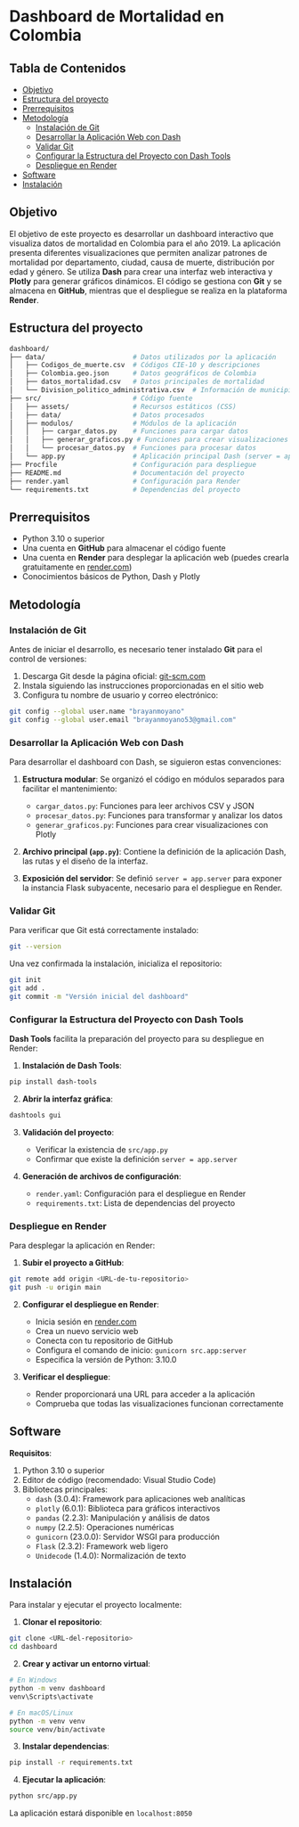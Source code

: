 # Dashboard de Mortalidad en Colombia

## Tabla de Contenidos
- [Objetivo](#objetivo)
- [Estructura del proyecto](#estructura-del-proyecto)
- [Prerrequisitos](#prerrequisitos)
- [Metodología](#metodología)
  - [Instalación de Git](#instalación-de-git)
  - [Desarrollar la Aplicación Web con Dash](#desarrollar-la-aplicación-web-con-dash)
  - [Validar Git](#validar-git)
  - [Configurar la Estructura del Proyecto con Dash Tools](#configurar-la-estructura-del-proyecto-con-dash-tools)
  - [Despliegue en Render](#despliegue-en-render)
- [Software](#software)
- [Instalación](#instalación)

## Objetivo
El objetivo de este proyecto es desarrollar un dashboard interactivo que visualiza datos de mortalidad en Colombia para el año 2019. La aplicación presenta diferentes visualizaciones que permiten analizar patrones de mortalidad por departamento, ciudad, causa de muerte, distribución por edad y género. Se utiliza **Dash** para crear una interfaz web interactiva y **Plotly** para generar gráficos dinámicos. El código se gestiona con **Git** y se almacena en **GitHub**, mientras que el despliegue se realiza en la plataforma **Render**.

## Estructura del proyecto
```bash
dashboard/
├── data/                      # Datos utilizados por la aplicación
│   ├── Codigos_de_muerte.csv  # Códigos CIE-10 y descripciones
│   ├── Colombia.geo.json      # Datos geográficos de Colombia
│   ├── datos_mortalidad.csv   # Datos principales de mortalidad
│   └── Division_politico_administrativa.csv  # Información de municipios y departamentos
├── src/                       # Código fuente
│   ├── assets/                # Recursos estáticos (CSS)
│   ├── data/                  # Datos procesados
│   ├── modulos/               # Módulos de la aplicación
│   │   ├── cargar_datos.py    # Funciones para cargar datos
│   │   ├── generar_graficos.py # Funciones para crear visualizaciones
│   │   └── procesar_datos.py  # Funciones para procesar datos
│   └── app.py                 # Aplicación principal Dash (server = app.server)
├── Procfile                   # Configuración para despliegue
├── README.md                  # Documentación del proyecto
├── render.yaml                # Configuración para Render
└── requirements.txt           # Dependencias del proyecto
```

## Prerrequisitos
- Python 3.10 o superior
- Una cuenta en **GitHub** para almacenar el código fuente
- Una cuenta en **Render** para desplegar la aplicación web (puedes crearla gratuitamente en [render.com](https://render.com/))
- Conocimientos básicos de Python, Dash y Plotly

## Metodología

### Instalación de Git
Antes de iniciar el desarrollo, es necesario tener instalado **Git** para el control de versiones:

1. Descarga Git desde la página oficial: [git-scm.com](https://git-scm.com/)
2. Instala siguiendo las instrucciones proporcionadas en el sitio web
3. Configura tu nombre de usuario y correo electrónico:
```bash
git config --global user.name "brayanmoyano"
git config --global user.email "brayanmoyano53@gmail.com"
```

### Desarrollar la Aplicación Web con Dash
Para desarrollar el dashboard con Dash, se siguieron estas convenciones:

1. **Estructura modular**: Se organizó el código en módulos separados para facilitar el mantenimiento:
   - `cargar_datos.py`: Funciones para leer archivos CSV y JSON
   - `procesar_datos.py`: Funciones para transformar y analizar los datos
   - `generar_graficos.py`: Funciones para crear visualizaciones con Plotly

2. **Archivo principal (`app.py`)**: Contiene la definición de la aplicación Dash, las rutas y el diseño de la interfaz.

3. **Exposición del servidor**: Se definió `server = app.server` para exponer la instancia Flask subyacente, necesario para el despliegue en Render.

### Validar Git
Para verificar que Git está correctamente instalado:

```bash
git --version
```

Una vez confirmada la instalación, inicializa el repositorio:

```bash
git init
git add .
git commit -m "Versión inicial del dashboard"
```

### Configurar la Estructura del Proyecto con Dash Tools
**Dash Tools** facilita la preparación del proyecto para su despliegue en Render:

1. **Instalación de Dash Tools**:
```bash
pip install dash-tools
```

2. **Abrir la interfaz gráfica**:
```bash
dashtools gui
```

3. **Validación del proyecto**:
   - Verificar la existencia de `src/app.py`
   - Confirmar que existe la definición `server = app.server`

4. **Generación de archivos de configuración**:
   - `render.yaml`: Configuración para el despliegue en Render
   - `requirements.txt`: Lista de dependencias del proyecto

### Despliegue en Render
Para desplegar la aplicación en Render:

1. **Subir el proyecto a GitHub**:
```bash
git remote add origin <URL-de-tu-repositorio>
git push -u origin main
```

2. **Configurar el despliegue en Render**:
   - Inicia sesión en [render.com](https://render.com/)
   - Crea un nuevo servicio web
   - Conecta con tu repositorio de GitHub
   - Configura el comando de inicio: `gunicorn src.app:server`
   - Especifica la versión de Python: 3.10.0

3. **Verificar el despliegue**:
   - Render proporcionará una URL para acceder a la aplicación
   - Comprueba que todas las visualizaciones funcionan correctamente

## Software
**Requisitos**:
1. Python 3.10 o superior
2. Editor de código (recomendado: Visual Studio Code)
3. Bibliotecas principales:
   - `dash` (3.0.4): Framework para aplicaciones web analíticas
   - `plotly` (6.0.1): Biblioteca para gráficos interactivos
   - `pandas` (2.2.3): Manipulación y análisis de datos
   - `numpy` (2.2.5): Operaciones numéricas
   - `gunicorn` (23.0.0): Servidor WSGI para producción
   - `Flask` (2.3.2): Framework web ligero
   - `Unidecode` (1.4.0): Normalización de texto

## Instalación
Para instalar y ejecutar el proyecto localmente:

1. **Clonar el repositorio**:
```bash
git clone <URL-del-repositorio>
cd dashboard
```

2. **Crear y activar un entorno virtual**:
```bash
# En Windows
python -m venv dashboard
venv\Scripts\activate

# En macOS/Linux
python -m venv venv
source venv/bin/activate
```

3. **Instalar dependencias**:
```bash
pip install -r requirements.txt
```

4. **Ejecutar la aplicación**:
```bash
python src/app.py
```

La aplicación estará disponible en `localhost:8050`